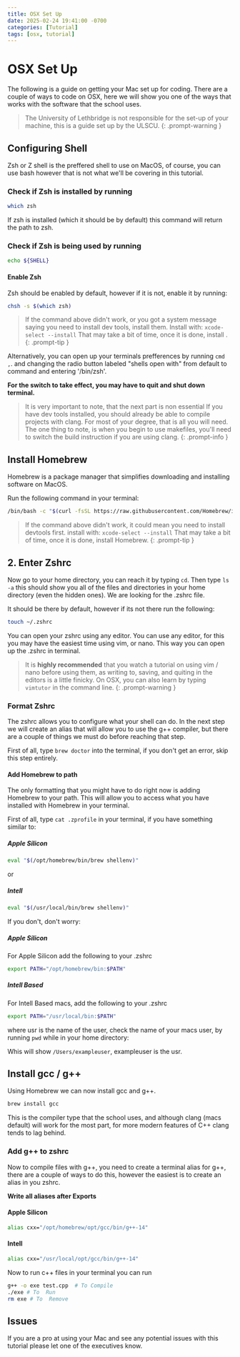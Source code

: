 ```yaml
---
title: OSX Set Up
date: 2025-02-24 19:41:00 -0700
categories: [Tutorial]
tags: [osx, tutorial]
---
```


# OSX Set Up

The following is a guide on getting your Mac set up for coding.
There are a couple of ways to code on OSX, here we will show you one of the ways
that works with the software that the school uses.

> The University of Lethbridge is not responsible for the set-up of your machine, this is a guide set up by the ULSCU.
{: .prompt-warning }

## Configuring Shell

Zsh or Z shell is the preffered shell to use on MacOS, of course, you can use bash
however that is not what we'll be covering in this tutorial.

### Check if Zsh is installed by running

```sh
which zsh
```

If zsh is installed (which it should be by default) this command will return the
path to zsh.

### Check if Zsh is being used by running

```sh
echo ${SHELL}
```

#### Enable Zsh

Zsh should be enabled by default, however if it is not, enable it by running:

```sh
chsh -s $(which zsh)
```

> If the command above didn't work, or you got a system message saying you need to install dev tools, install them. Install with: `xcode-select --install` That may take a bit of time, once it is done, install .
{: .prompt-tip }

Alternatively, you can open up your terminals prefferences by running `cmd ,`. and
changing the radio button labeled "shells open with" from default to command and
entering '/bin/zsh'.

**For the switch to take effect, you may have to quit and shut down terminal.**

> It is very important to note, that the next part is non essential If you have dev tools installed, you should already be able to compile projects with clang. For most of your degree, that is all you will need. The one thing to note, is when you begin to use makefiles, you'll need to switch the build instruction if you are using clang.
{: .prompt-info }

## Install Homebrew

Homebrew is a package manager that simplifies downloading and installing
software on MacOS.

Run the following command in your terminal:

```sh
/bin/bash -c "$(curl -fsSL https://raw.githubusercontent.com/Homebrew/install/HEAD/uninstall.sh)"
```

> If the command above didn't work, it could mean you need to install devtools first. install with: `xcode-select --install` That may take a bit of time, once it is done, install Homebrew.
{: .prompt-tip }

## 2. Enter Zshrc

Now go to your home directory, you can reach it by typing `cd`. Then type
`ls -a` this should show you all of the files and directories in your home directory
(even the hidden ones). We are looking for the .zshrc file.

It should be there by default, however if its not there run the following:

```sh
touch ~/.zshrc
```

You can open your zshrc using any editor. You can use any editor, for this you may
have the easiest time using vim, or nano. This way you can open up the .zshrc in
terminal.

> It is **highly recommended** that you watch a tutorial on using vim / nano before
> using them, as writing to, saving, and quiting in the editors is a little finicky.
> On OSX, you can also learn by typing `vimtutor` in the command line.
{: .prompt-warning }

### Format Zshrc

The zshrc allows you to configure what your shell can do. In the next step we will
create an alias that will allow you to use the g++ compiler, but there are a couple
of things we must do before reaching that step.

First of all, type `brew doctor` into the terminal, if you don't get an error, skip
this step entirely.

#### Add Homebrew to path

The only formatting that you might have to do right now is adding Homebrew to your
path. This will allow you to access what you have installed with Homebrew in your
terminal.

First of all, type `cat .zprofile` in your terminal, if you have something similar
to:

##### Apple Silicon

```sh
eval "$(/opt/homebrew/bin/brew shellenv)"
```

or

##### Intell

```sh
eval "$(/usr/local/bin/brew shellenv)"
```

If you don't, don't worry:

##### Apple Silicon

For Apple Silicon add the following to your .zshrc

```sh
export PATH="/opt/homebrew/bin:$PATH"
```

##### Intell Based

For Intell Based macs, add the following to your .zshrc

```sh
export PATH="/usr/local/bin:$PATH"
```

where usr is the name of the user, check the name of your macs user, by running `pwd`
while in your home directory:

Whis will show `/Users/exampleuser`, exampleuser is the usr.

## Install gcc / g++

Using Homebrew we can now install gcc and g++.

```sh
brew install gcc
```

This is the compiler type that the school uses, and although clang (macs default)
will work for the most part, for more modern features of C++ clang tends to lag
behind.

### Add g++ to zshrc

Now to compile files with g++, you need to create a terminal alias for g++, there
are a couple of ways to do this, however the easiest is to create an alias in you
zshrc.

**Write all aliases after Exports**

#### Apple Silicon

```sh
alias cxx="/opt/homebrew/opt/gcc/bin/g++-14"
```

#### Intell

```sh
alias cxx="/usr/local/opt/gcc/bin/g++-14"
```

Now to run c++ files in your terminal you can run

```sh
g++ -o exe test.cpp  # To Compile
./exe # To  Run
rm exe # To  Remove
```

## Issues

If you are a pro at using your Mac and see any potential issues with this
tutorial please let one of the executives know.
